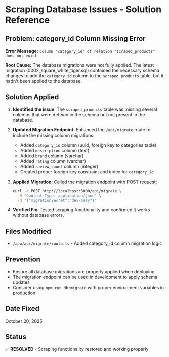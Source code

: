 # Scraping Database Issues - Solution Reference

## Problem: category_id Column Missing Error

**Error Message:** `column "category_id" of relation "scraped_products" does not exist`

**Root Cause:** 
The database migrations were not fully applied. The latest migration (0002_square_white_tiger.sql) contained the necessary schema changes to add the `category_id` column to the `scraped_products` table, but it hadn't been applied to the database.

## Solution Applied

1. **Identified the issue**: The `scraped_products` table was missing several columns that were defined in the schema but not present in the database.

2. **Updated Migration Endpoint**: Enhanced the `/api/migrate` route to include the missing column migrations:
   - Added `category_id` column (uuid, foreign key to categories table)
   - Added `description` column (text)
   - Added `brand` column (varchar)  
   - Added `rating` column (varchar)
   - Added `review_count` column (integer)
   - Created proper foreign key constraint and index for `category_id`

3. **Applied Migration**: Called the migration endpoint with POST request:
   ```bash
   curl -X POST http://localhost:3000/api/migrate \
     -H "Content-Type: application/json" \
     -d '{"migrationSecret":"dev-only"}'
   ```

4. **Verified Fix**: Tested scraping functionality and confirmed it works without database errors.

## Files Modified
- `/app/api/migrate/route.ts` - Added category_id column migration logic

## Prevention
- Ensure all database migrations are properly applied when deploying
- The migration endpoint can be used in development to apply schema updates
- Consider using `npm run db:migrate` with proper environment variables in production

## Date Fixed
October 20, 2025

## Status
✅ **RESOLVED** - Scraping functionality restored and working properly
